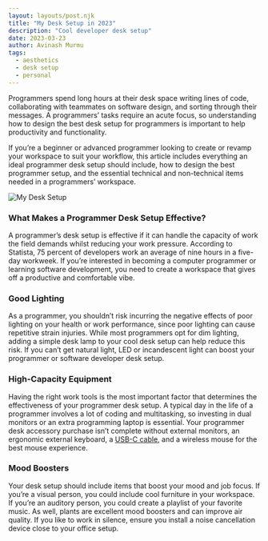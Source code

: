 ```yaml
---
layout: layouts/post.njk
title: "My Desk Setup in 2023"
description: "Cool developer desk setup"
date: 2023-03-23
author: Avinash Murmu
tags: 
  - aesthetics
  - desk setup
  - personal
---
```


Programmers spend long hours at their desk space writing lines of code, collaborating with teammates on software design, and sorting through their messages. A programmers’ tasks require an acute focus, so understanding how to design the best desk setup for programmers is important to help productivity and functionality.

If you’re a beginner or advanced programmer looking to create or revamp your workspace to suit your workflow, this article includes everything an ideal programmer desk setup should include, how to design the best programmer setup, and the essential technical and non-technical items needed in a programmers’ workspace.

![My Desk Setup](/assets/images/desk-setup.jpg)

### What Makes a Programmer Desk Setup Effective?

A programmer’s desk setup is effective if it can handle the capacity of work the field demands whilst reducing your work pressure. According to Statista, 75 percent of developers work an average of nine hours in a five-day workweek. If you’re interested in becoming a computer programmer or learning software development, you need to create a workspace that gives off a productive and comfortable vibe.

### Good Lighting

As a programmer, you shouldn’t risk incurring the negative effects of poor lighting on your health or work performance, since poor lighting can cause repetitive strain injuries. While most programmers opt for dim lighting, adding a simple desk lamp to your cool desk setup can help reduce this risk. If you can’t get natural light, LED or incandescent light can boost your programmer or software developer desk setup.

### High-Capacity Equipment

Having the right work tools is the most important factor that determines the effectiveness of your programmer desk setup. A typical day in the life of a programmer involves a lot of coding and multitasking, so investing in dual monitors or an extra programming laptop is essential. Your programmer desk accessory purchase isn’t complete without external monitors, an ergonomic external keyboard, a [USB-C cable](#), and a wireless mouse for the best mouse experience. 

### Mood Boosters

Your desk setup should include items that boost your mood and job focus. If you’re a visual person, you could include cool furniture in your workspace. If you’re an auditory person, you could create a playlist of your favorite music. As well, plants are excellent mood boosters and can improve air quality. If you like to work in silence, ensure you install a noise cancellation device close to your office setup.
